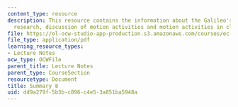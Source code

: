 ```yaml
---
content_type: resource
description: This resource contains the information about the Galileo's experimental
  research, discussion of motion activities and motion activities in class.
file: https://ol-ocw-studio-app-production.s3.amazonaws.com/courses/ec-050-recreate-experiments-from-history-inform-the-future-from-the-past-galileo-january-iap-2010/dd9a279f5b3bc896c4e53a851ba5948a_MITEC_050IAP10_sum08.pdf
file_type: application/pdf
learning_resource_types:
- Lecture Notes
ocw_type: OCWFile
parent_title: Lecture Notes
parent_type: CourseSection
resourcetype: Document
title: Summary 8
uid: dd9a279f-5b3b-c896-c4e5-3a851ba5948a
---
```

